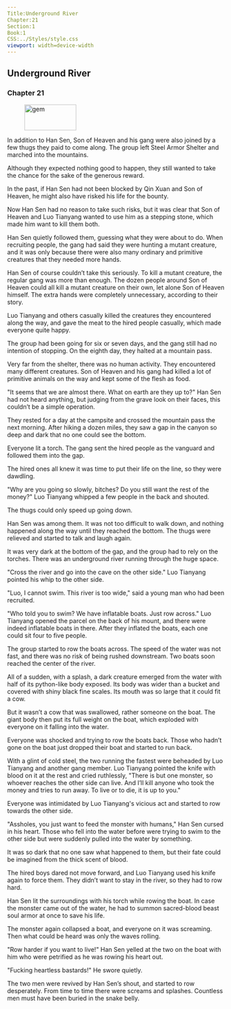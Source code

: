 ```yaml
---
Title:Underground River 
Chapter:21 
Section:1 
Book:1 
CSS:../Styles/style.css 
viewport: width=device-width
---
```

  
## Underground River
### Chapter 21
  
<figure>
	<img src="../Images/gem.gif" alt="gem" id="gem" width="120" height="60" />
</figure>
  

  
In addition to Han Sen, Son of Heaven and his gang were also joined by a few thugs they paid to come along. The group left Steel Armor Shelter and marched into the mountains.

Although they expected nothing good to happen, they still wanted to take the chance for the sake of the generous reward.

In the past, if Han Sen had not been blocked by Qin Xuan and Son of Heaven, he might also have risked his life for the bounty.

Now Han Sen had no reason to take such risks, but it was clear that Son of Heaven and Luo Tianyang wanted to use him as a stepping stone, which made him want to kill them both.

Han Sen quietly followed them, guessing what they were about to do. When recruiting people, the gang had said they were hunting a mutant creature, and it was only because there were also many ordinary and primitive creatures that they needed more hands.

Han Sen of course couldn’t take this seriously. To kill a mutant creature, the regular gang was more than enough. The dozen people around Son of Heaven could all kill a mutant creature on their own, let alone Son of Heaven himself. The extra hands were completely unnecessary, according to their story.

Luo Tianyang and others casually killed the creatures they encountered along the way, and gave the meat to the hired people casually, which made everyone quite happy.

The group had been going for six or seven days, and the gang still had no intention of stopping. On the eighth day, they halted at a mountain pass.

Very far from the shelter, there was no human activity. They encountered many different creatures. Son of Heaven and his gang had killed a lot of primitive animals on the way and kept some of the flesh as food.

"It seems that we are almost there. What on earth are they up to?" Han Sen had not heard anything, but judging from the grave look on their faces, this couldn’t be a simple operation.

They rested for a day at the campsite and crossed the mountain pass the next morning. After hiking a dozen miles, they saw a gap in the canyon so deep and dark that no one could see the bottom.

Everyone lit a torch. The gang sent the hired people as the vanguard and followed them into the gap.

The hired ones all knew it was time to put their life on the line, so they were dawdling.

"Why are you going so slowly, bitches? Do you still want the rest of the money?" Luo Tianyang whipped a few people in the back and shouted.

The thugs could only speed up going down.

Han Sen was among them. It was not too difficult to walk down, and nothing happened along the way until they reached the bottom. The thugs were relieved and started to talk and laugh again.

It was very dark at the bottom of the gap, and the group had to rely on the torches. There was an underground river running through the huge space.

"Cross the river and go into the cave on the other side." Luo Tianyang pointed his whip to the other side.

"Luo, I cannot swim. This river is too wide," said a young man who had been recruited.

"Who told you to swim? We have inflatable boats. Just row across." Luo Tianyang opened the parcel on the back of his mount, and there were indeed inflatable boats in there. After they inflated the boats, each one could sit four to five people.

The group started to row the boats across. The speed of the water was not fast, and there was no risk of being rushed downstream. Two boats soon reached the center of the river.

All of a sudden, with a splash, a dark creature emerged from the water with half of its python-like body exposed. Its body was wider than a bucket and covered with shiny black fine scales. Its mouth was so large that it could fit a cow.

But it wasn’t a cow that was swallowed, rather someone on the boat. The giant body then put its full weight on the boat, which exploded with everyone on it falling into the water.

Everyone was shocked and trying to row the boats back. Those who hadn’t gone on the boat just dropped their boat and started to run back.

With a glint of cold steel, the two running the fastest were beheaded by Luo Tianyang and another gang member. Luo Tianyang pointed the knife with blood on it at the rest and cried ruthlessly, "There is but one monster, so whoever reaches the other side can live. And I’ll kill anyone who took the money and tries to run away. To live or to die, it is up to you."

Everyone was intimidated by Luo Tianyang's vicious act and started to row towards the other side.

"Assholes, you just want to feed the monster with humans," Han Sen cursed in his heart. Those who fell into the water before were trying to swim to the other side but were suddenly pulled into the water by something.

It was so dark that no one saw what happened to them, but their fate could be imagined from the thick scent of blood.

The hired boys dared not move forward, and Luo Tianyang used his knife again to force them. They didn’t want to stay in the river, so they had to row hard.

Han Sen lit the surroundings with his torch while rowing the boat. In case the monster came out of the water, he had to summon sacred-blood beast soul armor at once to save his life.

The monster again collapsed a boat, and everyone on it was screaming. Then what could be heard was only the waves rolling.

"Row harder if you want to live!" Han Sen yelled at the two on the boat with him who were petrified as he was rowing his heart out.

"Fucking heartless bastards!" He swore quietly.

The two men were revived by Han Sen’s shout, and started to row desperately. From time to time there were screams and splashes. Countless men must have been buried in the snake belly.